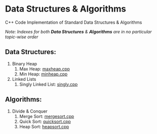 # Data Structures & Algorithms
C++ Code Implementation of Standard Data Structures & Algorithms

*Note: Indexes for both **Data Structures** & **Algorithms** are in no particular topic-wise order*

## Data Structures:
1. Binary Heap
   1. Max Heap: [maxheap.cpp](https://github.com/Ch-sriram/Data-Structures-Algorithms/blob/master/Data%20Structures/Binary%20Heap/maxheap.cpp)
   2. Min Heap: [minheap.cpp](https://github.com/Ch-sriram/Data-Structures-Algorithms/blob/master/Data%20Structures/Binary%20Heap/minheap.cpp)
2. Linked Lists
   1. Singly Linked List: [singly.cpp]()


## Algorithms:
1. Divide & Conquer
   1. Merge Sort: [mergesort.cpp](https://github.com/Ch-sriram/Data-Structures-Algorithms/blob/master/Algorithms/Divide%20%26%20Conquer/mergesort.cpp)
   2. Quick Sort: [quicksort.cpp](https://github.com/Ch-sriram/Data-Structures-Algorithms/blob/master/Algorithms/Divide%20%26%20Conquer/quicksort.cpp)
   3. Heap Sort: [heapsort.cpp](https://github.com/Ch-sriram/Data-Structures-Algorithms/blob/master/Algorithms/Divide%20%26%20Conquer/heapsort.cpp)